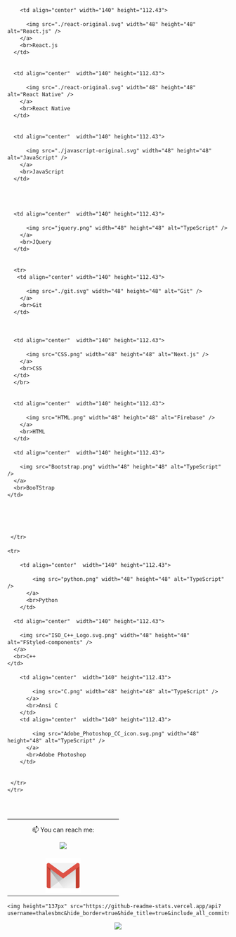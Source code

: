 
<table align= "center">
    <tr>
       
       
       
        <td align="center" width="140" height="112.43">
        
          <img src="./react-original.svg" width="48" height="48" alt="React.js" />
        </a>
        <br>React.js
      </td>


      <td align="center"  width="140" height="112.43">
     
          <img src="./react-original.svg" width="48" height="48" alt="React Native" />
        </a>
        <br>React Native
      </td>


      <td align="center"  width="140" height="112.43">
        
          <img src="./javascript-original.svg" width="48" height="48" alt="JavaScript" />
        </a>
        <br>JavaScript
      </td>




      <td align="center"  width="140" height="112.43">
        
          <img src="jquery.png" width="48" height="48" alt="TypeScript" />
        </a>
        <br>JQuery
      </td>
     
      
      <tr>
       <td align="center" width="140" height="112.43">
        
          <img src="./git.svg" width="48" height="48" alt="Git" />
        </a>
        <br>Git
      </td>



      <td align="center"  width="140" height="112.43">
        
          <img src="CSS.png" width="48" height="48" alt="Next.js" />
        </a>
        <br>CSS
      </td>
      </br>


      <td align="center"  width="140" height="112.43">
        
          <img src="HTML.png" width="48" height="48" alt="Firebase" />
        </a>
        <br>HTML
      </td>
     
      <td align="center"  width="140" height="112.43">
        
        <img src="Bootstrap.png" width="48" height="48" alt="TypeScript" />
      </a>
      <br>BooTStrap
    </td>




      
     </tr>

    <tr>

        <td align="center"  width="140" height="112.43">
        
            <img src="python.png" width="48" height="48" alt="TypeScript" />
          </a>
          <br>Python
        </td>
        
      <td align="center"  width="140" height="112.43">
       
        <img src="ISO_C++_Logo.svg.png" width="48" height="48" alt="FStyled-components" />
      </a>
      <br>C++
    </td>
        
        <td align="center"  width="140" height="112.43">
        
            <img src="C.png" width="48" height="48" alt="TypeScript" />
          </a>
          <br>Ansi C
        </td>
        <td align="center"  width="140" height="112.43">
        
            <img src="Adobe_Photoshop_CC_icon.svg.png" width="48" height="48" alt="TypeScript" />
          </a>
          <br>Adobe Photoshop
        </td>
        
          
     </tr>   
    </tr>
    
  </table>
  </br>
    
  <table align= "center">
    <td align="center"  width="240" height="112.43">
     <p  style="margin-top:12px">
    📫 You can reach me:
       </P
    </br>
    <a href="https://www.linkedin.com/in/jayadip-sahoo-166165228"><img src="https://cdn2.iconfinder.com/data/icons/social-media-2285/512/1_Linkedin_unofficial_colored_svg-128.png" width="80">
    </br>
    </br>
    <a href="mailto:jayadip360@gmail.com"><img src="./gmail.png" width="80"></a>
  
  </td>
  </table>
  <p align="center">
     
    <img height="137px" src="https://github-readme-stats.vercel.app/api?username=thalesbmc&hide_border=true&hide_title=true&include_all_commits=true&count_private=true&show_icons=true&title_color=7A7ADB&icon_color=2234AE&text_color=D3D3D3&bg_color=0,000000,130F40"/>
  </p>
  <p align="center">
   
  <img height="137px" src="https://github-readme-stats.vercel.app/api?username=thalesbmc&hide_border=true&hide_title=true&include_all_commits=true&count_private=true&show_icons=true&title_color=7A7ADB&icon_color=2234AE&text_color=D3D3D3&bg_color=0,000000,130F40"/>
</p>
  
